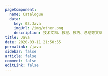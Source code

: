 ```yaml
---
pageComponent: 
  name: Catalogue
  data: 
    key: 03.Java
    imgUrl: /img/other.png
    description: 技术文档、教程、技巧、总结等文章
title: Java
date: 2020-03-11 21:50:55
permalink: /java
sidebar: false
article: false
comment: false
editLink: false
---
```

